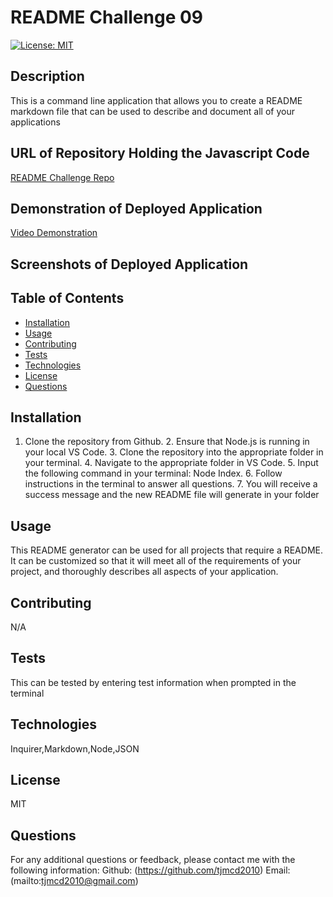 
  # README Challenge 09

  [![License: MIT](https://img.shields.io/badge/License-MIT-yellow.svg)](https://opensource.org/licenses/MIT)

  ## Description
  This is a command line application that allows you to create a README markdown file that can be used to describe and document all of your applications

  ## URL of Repository Holding the Javascript Code

  [README Challenge Repo](https://github.com/tjmcd2010/readme-challenge-09)

  ## Demonstration of Deployed Application

  [Video Demonstration](https://drive.google.com/file/d/1fKXq_LfOiWT73Ufj-S5oIfhYYADFHL4t/view?usp=drive_link)
  
  ## Screenshots of Deployed Application

  ## Table of Contents
  - [Installation](#installation)
  - [Usage](#usage)
  - [Contributing](#contributing)
  - [Tests](#tests)
  - [Technologies](#technologies)
  - [License](#license)
  - [Questions](#questions)

  ## Installation
  1. Clone the repository from Github. 2. Ensure that Node.js is running in your local VS Code. 3. Clone the repository into the appropriate folder in your terminal. 4. Navigate to the appropriate folder in VS Code. 5. Input the following command in your terminal: Node Index. 6. Follow instructions in the terminal to answer all questions. 7. You will receive a success message and the new README file will generate in your folder 

  ## Usage
  This README generator can be used for all projects that require a README. It can be customized so that it will meet all of the requirements of your project, and thoroughly describes all aspects of your application.

  ## Contributing
  N/A

  ## Tests
  This can be tested by entering test information when prompted in the terminal

  ## Technologies
  Inquirer,Markdown,Node,JSON

   ## License
  MIT

  ## Questions

  For any additional questions or feedback, please contact me with the following information:
  Github: (https://github.com/tjmcd2010)
  Email: (mailto:tjmcd2010@gmail.com)  

